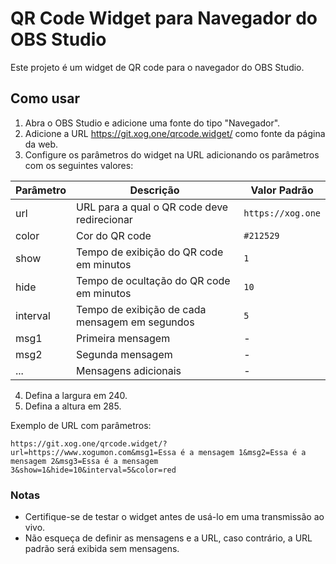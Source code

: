 # QR Code Widget para Navegador do OBS Studio

Este projeto é um widget de QR code para o navegador do OBS Studio.

## Como usar

1. Abra o OBS Studio e adicione uma fonte do tipo "Navegador".
2. Adicione a URL https://git.xog.one/qrcode.widget/ como fonte da página da web.
3. Configure os parâmetros do widget na URL adicionando os parâmetros com os seguintes valores:

| Parâmetro | Descrição                                      | Valor Padrão      |
| --------- | ---------------------------------------------- | ----------------- |
| url       | URL para a qual o QR code deve redirecionar    | `https://xog.one` |
| color     | Cor do QR code                                 | `#212529`         |
| show      | Tempo de exibição do QR code em minutos        | `1`               |
| hide      | Tempo de ocultação do QR code em minutos       | `10`              |
| interval  | Tempo de exibição de cada mensagem em segundos | `5`               |
| msg1      | Primeira mensagem                              | -                 |
| msg2      | Segunda mensagem                               | -                 |
| ...       | Mensagens adicionais                           | -                 |

4. Defina a largura em 240.
5. Defina a altura em 285.

Exemplo de URL com parâmetros:

`https://git.xog.one/qrcode.widget/?url=https://www.xogumon.com&msg1=Essa é a mensagem 1&msg2=Essa é a mensagem 2&msg3=Essa é a mensagem 3&show=1&hide=10&interval=5&color=red`

### Notas

- Certifique-se de testar o widget antes de usá-lo em uma transmissão ao vivo.
- Não esqueça de definir as mensagens e a URL, caso contrário, a URL padrão será exibida sem mensagens.
